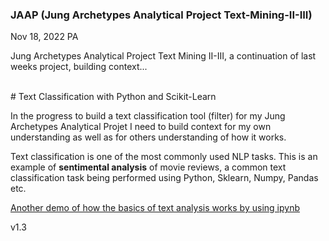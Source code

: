 ### JAAP (Jung Archetypes Analytical Project Text-Mining-II-III)

Nov 18, 2022 PA

Jung Archetypes Analytical Project Text Mining II-III, a continuation of last weeks project, building context...

<br>
# Text Classification with Python and Scikit-Learn

In the progress to build a text classification tool (filter) for my Jung Archetypes Analytical Projet I need to build context for my own understanding as well as for others understanding  of how it works. 

Text classification is one of the most commonly used NLP tasks. This is an example of <b>sentimental analysis</b> of movie reviews, a common text classification task being performed using Python, Sklearn, Numpy, Pandas etc.



[Another demo of how the basics of text analysis works by using ipynb](https://github.com/IoT-Dude/blogg_mtrl/blob/main/JOOP_Sentiment_POC_20221121_FINAL.ipynb)

v1.3
